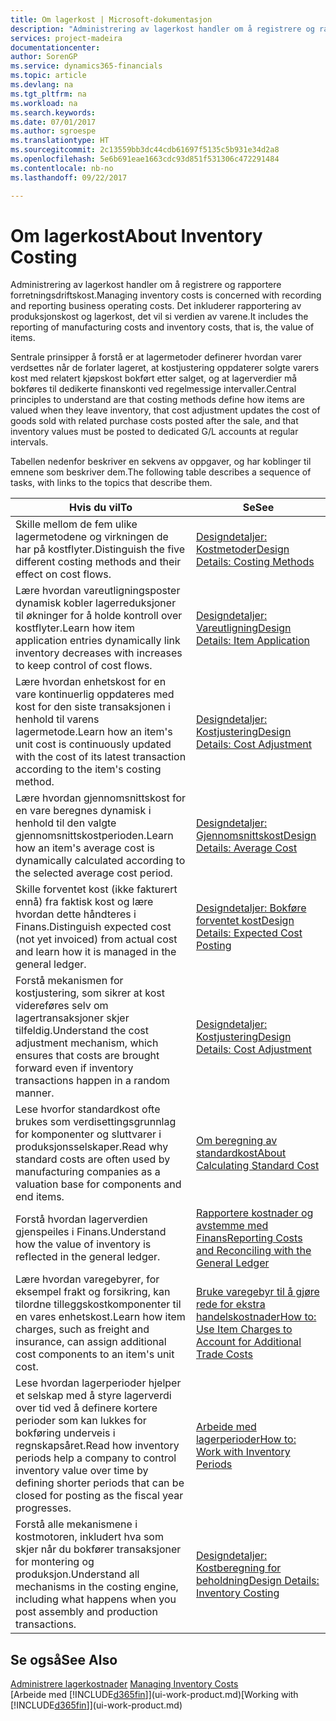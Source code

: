 ```yaml
---
title: Om lagerkost | Microsoft-dokumentasjon
description: "Administrering av lagerkost handler om å registrere og rapportere forretningsdriftskost. Det inkluderer rapportering av produksjonskost og lagerkost, det vil si verdien av varene."
services: project-madeira
documentationcenter: 
author: SorenGP
ms.service: dynamics365-financials
ms.topic: article
ms.devlang: na
ms.tgt_pltfrm: na
ms.workload: na
ms.search.keywords: 
ms.date: 07/01/2017
ms.author: sgroespe
ms.translationtype: HT
ms.sourcegitcommit: 2c13559bb3dc44cdb61697f5135c5b931e34d2a8
ms.openlocfilehash: 5e6b691eae1663cdc93d851f531306c472291484
ms.contentlocale: nb-no
ms.lasthandoff: 09/22/2017

---
```

# <a name="about-inventory-costing"></a><span data-ttu-id="f800d-104">Om lagerkost</span><span class="sxs-lookup"><span data-stu-id="f800d-104">About Inventory Costing</span></span>
<span data-ttu-id="f800d-105">Administrering av lagerkost handler om å registrere og rapportere forretningsdriftskost.</span><span class="sxs-lookup"><span data-stu-id="f800d-105">Managing inventory costs is concerned with recording and reporting business operating costs.</span></span> <span data-ttu-id="f800d-106">Det inkluderer rapportering av produksjonskost og lagerkost, det vil si verdien av varene.</span><span class="sxs-lookup"><span data-stu-id="f800d-106">It includes the reporting of manufacturing costs and inventory costs, that is, the value of items.</span></span>  

 <span data-ttu-id="f800d-107">Sentrale prinsipper å forstå er at lagermetoder definerer hvordan varer verdsettes når de forlater lageret, at kostjustering oppdaterer solgte varers kost med relatert kjøpskost bokført etter salget, og at lagerverdier må bokføres til dedikerte finanskonti ved regelmessige intervaller.</span><span class="sxs-lookup"><span data-stu-id="f800d-107">Central principles to understand are that costing methods define how items are valued when they leave inventory, that cost adjustment updates the cost of goods sold with related purchase costs posted after the sale, and that inventory values must be posted to dedicated G/L accounts at regular intervals.</span></span>  

 <span data-ttu-id="f800d-108">Tabellen nedenfor beskriver en sekvens av oppgaver, og har koblinger til emnene som beskriver dem.</span><span class="sxs-lookup"><span data-stu-id="f800d-108">The following table describes a sequence of tasks, with links to the topics that describe them.</span></span>   

|<span data-ttu-id="f800d-109">**Hvis du vil**</span><span class="sxs-lookup"><span data-stu-id="f800d-109">**To**</span></span>|<span data-ttu-id="f800d-110">**Se**</span><span class="sxs-lookup"><span data-stu-id="f800d-110">**See**</span></span>|  
|------------|-------------|  
|<span data-ttu-id="f800d-111">Skille mellom de fem ulike lagermetodene og virkningen de har på kostflyter.</span><span class="sxs-lookup"><span data-stu-id="f800d-111">Distinguish the five different costing methods and their effect on cost flows.</span></span>|[<span data-ttu-id="f800d-112">Designdetaljer: Kostmetoder</span><span class="sxs-lookup"><span data-stu-id="f800d-112">Design Details: Costing Methods</span></span>](design-details-costing-methods.md)|  
|<span data-ttu-id="f800d-113">Lære hvordan vareutligningsposter dynamisk kobler lagerreduksjoner til økninger for å holde kontroll over kostflyter.</span><span class="sxs-lookup"><span data-stu-id="f800d-113">Learn how item application entries dynamically link inventory decreases with increases to keep control of cost flows.</span></span>|[<span data-ttu-id="f800d-114">Designdetaljer: Vareutligning</span><span class="sxs-lookup"><span data-stu-id="f800d-114">Design Details: Item Application</span></span>](design-details-item-application.md)|  
|<span data-ttu-id="f800d-115">Lære hvordan enhetskost for en vare kontinuerlig oppdateres med kost for den siste transaksjonen i henhold til varens lagermetode.</span><span class="sxs-lookup"><span data-stu-id="f800d-115">Learn how an item's unit cost is continuously updated with the cost of its latest transaction according to the item's costing method.</span></span>|[<span data-ttu-id="f800d-116">Designdetaljer: Kostjustering</span><span class="sxs-lookup"><span data-stu-id="f800d-116">Design Details: Cost Adjustment</span></span>](design-details-cost-adjustment.md)|  
|<span data-ttu-id="f800d-117">Lære hvordan gjennomsnittskost for en vare beregnes dynamisk i henhold til den valgte gjennomsnittskostperioden.</span><span class="sxs-lookup"><span data-stu-id="f800d-117">Learn how an item's average cost is dynamically calculated according to the selected average cost period.</span></span>|[<span data-ttu-id="f800d-118">Designdetaljer: Gjennomsnittskost</span><span class="sxs-lookup"><span data-stu-id="f800d-118">Design Details: Average Cost</span></span>](design-details-average-cost.md)|  
|<span data-ttu-id="f800d-119">Skille forventet kost (ikke fakturert ennå) fra faktisk kost og lære hvordan dette håndteres i Finans.</span><span class="sxs-lookup"><span data-stu-id="f800d-119">Distinguish expected cost (not yet invoiced) from actual cost and learn how it is managed in the general ledger.</span></span>|[<span data-ttu-id="f800d-120">Designdetaljer: Bokføre forventet kost</span><span class="sxs-lookup"><span data-stu-id="f800d-120">Design Details: Expected Cost Posting</span></span>](design-details-expected-cost-posting.md)|  
|<span data-ttu-id="f800d-121">Forstå mekanismen for kostjustering, som sikrer at kost videreføres selv om lagertransaksjoner skjer tilfeldig.</span><span class="sxs-lookup"><span data-stu-id="f800d-121">Understand the cost adjustment mechanism, which ensures that costs are brought forward even if inventory transactions happen in a random manner.</span></span>|[<span data-ttu-id="f800d-122">Designdetaljer: Kostjustering</span><span class="sxs-lookup"><span data-stu-id="f800d-122">Design Details: Cost Adjustment</span></span>](design-details-cost-adjustment.md)|  
|<span data-ttu-id="f800d-123">Lese hvorfor standardkost ofte brukes som verdisettingsgrunnlag for komponenter og sluttvarer i produksjonsselskaper.</span><span class="sxs-lookup"><span data-stu-id="f800d-123">Read why standard costs are often used by manufacturing companies as a valuation base for components and end items.</span></span>|[<span data-ttu-id="f800d-124">Om beregning av standardkost</span><span class="sxs-lookup"><span data-stu-id="f800d-124">About Calculating Standard Cost</span></span>](finance-about-calculating-standard-cost.md)|  
|<span data-ttu-id="f800d-125">Forstå hvordan lagerverdien gjenspeiles i Finans.</span><span class="sxs-lookup"><span data-stu-id="f800d-125">Understand how the value of inventory is reflected in the general ledger.</span></span>|[<span data-ttu-id="f800d-126">Rapportere kostnader og avstemme med Finans</span><span class="sxs-lookup"><span data-stu-id="f800d-126">Reporting Costs and Reconciling with the General Ledger</span></span>](finance-report-costs-and-reconcile-with-the-general-ledger.md)|  
|<span data-ttu-id="f800d-127">Lære hvordan varegebyrer, for eksempel frakt og forsikring, kan tilordne tilleggskostkomponenter til en vares enhetskost.</span><span class="sxs-lookup"><span data-stu-id="f800d-127">Learn how item charges, such as freight and insurance, can assign additional cost components to an item's unit cost.</span></span>|[<span data-ttu-id="f800d-128">Bruke varegebyr til å gjøre rede for ekstra handelskostnader</span><span class="sxs-lookup"><span data-stu-id="f800d-128">How to: Use Item Charges to Account for Additional Trade Costs</span></span>](payables-how-assign-item-charges.md)|  
|<span data-ttu-id="f800d-129">Lese hvordan lagerperioder hjelper et selskap med å styre lagerverdi over tid ved å definere kortere perioder som kan lukkes for bokføring underveis i regnskapsåret.</span><span class="sxs-lookup"><span data-stu-id="f800d-129">Read how inventory periods help a company to control inventory value over time by defining shorter periods that can be closed for posting as the fiscal year progresses.</span></span>|[<span data-ttu-id="f800d-130">Arbeide med lagerperioder</span><span class="sxs-lookup"><span data-stu-id="f800d-130">How to: Work with Inventory Periods</span></span>](finance-how-to-work-with-inventory-periods.md)|  
|<span data-ttu-id="f800d-131">Forstå alle mekanismene i kostmotoren, inkludert hva som skjer når du bokfører transaksjoner for montering og produksjon.</span><span class="sxs-lookup"><span data-stu-id="f800d-131">Understand all mechanisms in the costing engine, including what happens when you post assembly and production transactions.</span></span>|[<span data-ttu-id="f800d-132">Designdetaljer: Kostberegning for beholdning</span><span class="sxs-lookup"><span data-stu-id="f800d-132">Design Details: Inventory Costing</span></span>](design-details-inventory-costing.md)|

## <a name="see-also"></a><span data-ttu-id="f800d-133">Se også</span><span class="sxs-lookup"><span data-stu-id="f800d-133">See Also</span></span>
<span data-ttu-id="f800d-134">[Administrere lagerkostnader](finance-manage-inventory-costs.md)  </span><span class="sxs-lookup"><span data-stu-id="f800d-134">[Managing Inventory Costs](finance-manage-inventory-costs.md)  </span></span>  
<span data-ttu-id="f800d-135">[Arbeide med [!INCLUDE[d365fin](includes/d365fin_md.md)]](ui-work-product.md)</span><span class="sxs-lookup"><span data-stu-id="f800d-135">[Working with [!INCLUDE[d365fin](includes/d365fin_md.md)]](ui-work-product.md)</span></span>

